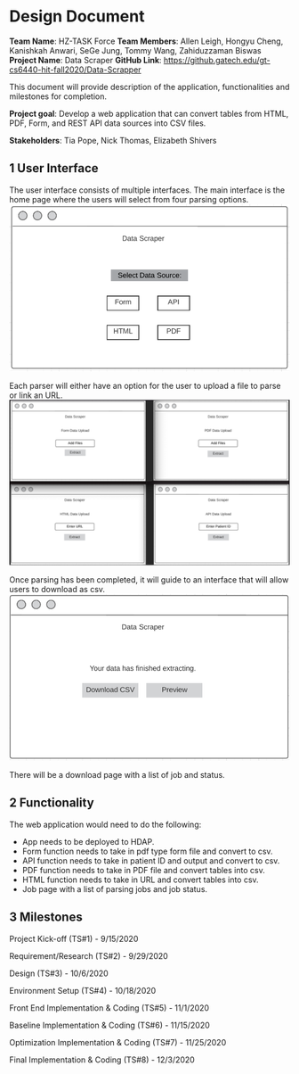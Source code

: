 # Design Document
**Team Name**: HZ-TASK Force 
**Team Members**: Allen Leigh, Hongyu Cheng, Kanishkah Anwari, SeGe Jung, Tommy Wang, Zahiduzzaman Biswas 
**Project Name**: Data Scraper 
**GitHub Link**: https://github.gatech.edu/gt-cs6440-hit-fall2020/Data-Scrapper 

This document will provide description of the application, functionalities and milestones for completion.

**Project goal**: Develop a web application that can convert tables from HTML, PDF, Form, and REST API data sources into CSV files. 

**Stakeholders**:
Tia Pope, Nick Thomas, Elizabeth Shivers

## 1 User Interface
The user interface consists of multiple interfaces. The main interface is the home page where the users will select from four parsing options. 
![](./UI_1.png)

Each parser will either have an option for the user to upload a file to parse or link an URL.
![](./UI_2.png)

Once parsing has been completed, it will guide to an interface that will allow users to download as csv.
![](./UI_3.png)

There will be a download page with a list of job and status.


## 2 Functionality

The web application would need to do the following:

- App needs to be deployed to HDAP.
- Form function needs to take in pdf type form file and convert to csv.
- API function needs to take in patient ID and output and convert to csv.
- PDF function needs to take in PDF file and convert tables into csv.
- HTML function needs to take in URL and convert tables into csv.
- Job page with a list of parsing jobs and job status.

## 3 Milestones

Project Kick-off (TS#1) - 9/15/2020

Requirement/Research (TS#2) - 9/29/2020

Design (TS#3) - 10/6/2020

Environment Setup (TS#4) - 10/18/2020

Front End Implementation & Coding (TS#5) - 11/1/2020

Baseline Implementation & Coding (TS#6) - 11/15/2020

Optimization Implementation & Coding (TS#7) - 11/25/2020

Final Implementation & Coding (TS#8) - 12/3/2020

